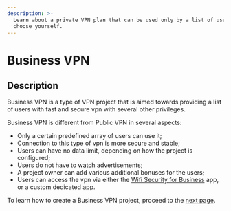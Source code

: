 ```yaml
---
description: >-
  Learn about a private VPN plan that can be used only by a list of users you
  choose yourself.
---
```


# Business VPN

## Description

Business VPN is a type of VPN project that is aimed towards providing a list of users with fast and secure vpn with several other privileges.

Business VPN is different from Public VPN in several aspects:

* Only a certain predefined array of users can use it;
* Connection to this type of vpn is more secure and stable;
* Users can have no data limit, depending on how the project is configured;
* Users do not have to watch advertisements;
* A project owner can add various additional bonuses for the users;
* Users can access the vpn via either the [Wifi Security for Business](https://app.gitbook.com/@pango/s/pango-platform/~/drafts/-M7wzLasQRRLtTcd4KmQ/resources/use-cases/business-vpn/wifi-security-for-business) app, or a custom dedicated app. 

To learn how to create a Business VPN project, proceed to the [next page](https://pango.gitbook.io/pango-platform/resources/use-cases/business-vpn/creating-business-vpn).

